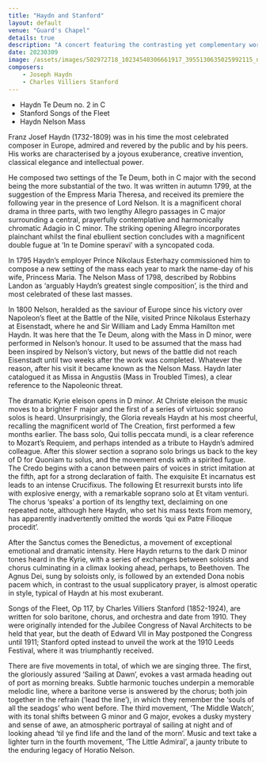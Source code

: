 ```yaml
---
title: "Haydn and Stanford"
layout: default
venue: "Guard's Chapel"
details: true
description: "A concert featuring the contrasting yet complementary works of Joseph Haydn and Charles Villiers Stanford."
date: 20230309
image: /assets/images/502972718_10234540306661917_3955130635025992115_n.jpg
composers:
    - Joseph Haydn
    - Charles Villiers Stanford
---
```


- Haydn Te Deum no. 2 in C
- Stanford Songs of the Fleet
- Haydn Nelson Mass


Franz Josef Haydn (1732-1809) was in his time the most celebrated composer in Europe, admired and revered by the public and by his peers. His works are characterised by a joyous exuberance, creative invention, classical elegance and intellectual power.

He composed two settings of the Te Deum, both in C major with the second being the more substantial of the two.  It was written in autumn 1799, at the suggestion of the Empress Maria Theresa, and received its premiere the following year in the presence of Lord Nelson.  It is a magnificent choral drama in three parts, with two lengthy Allegro passages in C major surrounding a central, prayerfully contemplative and harmonically chromatic Adagio in C minor.  The striking opening Allegro incorporates plainchant whilst the final ebullient section concludes with a magnificent double fugue at ‘In te Domine speravi’ with a syncopated coda.

In 1795 Haydn’s employer Prince Nikolaus Esterhazy commissioned him to compose a new setting of the mass each year to mark the name-day of his wife, Princess Maria. The Nelson Mass of 1798, described by Robbins Landon as ‘arguably Haydn’s greatest single composition’, is the third and most celebrated of these last masses.

In 1800 Nelson, heralded as the saviour of Europe since his victory over Napoleon’s fleet at the Battle of the Nile, visited Prince Nikolaus Esterhazy at Eisenstadt, where he and Sir William and Lady Emma Hamilton met Haydn. It was here that the Te Deum, along with the Mass in D minor, were performed in Nelson’s honour.  It used to be assumed that the mass had been inspired by Nelson’s victory, but news of the battle did not reach Eisenstadt until two weeks after the work was completed. Whatever the reason, after his visit it became known as the Nelson Mass. Haydn later catalogued it as Missa in Angustiis (Mass in Troubled Times), a clear reference to the Napoleonic threat.

The dramatic Kyrie eleison opens in D minor. At Christe eleison the music moves to a brighter F major and the first of a series of virtuosic soprano solos is heard. Unsurprisingly, the Gloria reveals Haydn at his most cheerful, recalling the magnificent world of The Creation, first performed a few months earlier. The bass solo, Qui tollis peccata mundi, is a clear reference to Mozart’s Requiem, and perhaps intended as a tribute to Haydn’s admired colleague. After this slower section a soprano solo brings us back to the key of D for Quoniam tu solus, and the movement ends with a spirited fugue.  The Credo begins with a canon between pairs of voices in strict imitation at the fifth, apt for a strong declaration of faith.  The exquisite Et incarnatus est leads to an intense Crucifixus. The following Et resurrexit bursts into life with explosive energy, with a remarkable soprano solo at Et vitam venturi.  The chorus ‘speaks’ a portion of its lengthy text, declaiming on one repeated note, although here Haydn, who set his mass texts from memory, has apparently inadvertently omitted the words ‘qui ex Patre Filioque procedit’.

After the Sanctus comes the Benedictus, a movement of exceptional emotional and dramatic intensity. Here Haydn returns to the dark D minor tones heard in the Kyrie, with a series of exchanges between soloists and chorus culminating in a climax looking ahead, perhaps, to Beethoven. The Agnus Dei, sung by soloists only, is followed by an extended Dona nobis pacem which, in contrast to the usual supplicatory prayer, is almost operatic in style, typical of Haydn at his most exuberant.

Songs of the Fleet, Op 117, by Charles Villiers Stanford (1852-1924), are written for solo baritone, chorus, and orchestra and date from 1910.  They were originally intended for the Jubilee Congress of Naval Architects to be held that year, but the death of Edward VII in May postponed the Congress until 1911; Stanford opted instead to unveil the work at the 1910 Leeds Festival, where it was triumphantly received.

There are five movements in total, of which we are singing three.  The first, the gloriously assured ‘Sailing at Dawn’, evokes a vast armada heading out of port as morning breaks.  Subtle harmonic touches underpin a memorable melodic line, where a baritone verse is answered by the chorus; both join together in the refrain (‘lead the line’), in which they remember the ‘souls of all the seadogs’ who went before.  The third movement, ‘The Middle Watch’, with its tonal shifts between G minor and G major, evokes a dusky mystery and sense of awe, an atmospheric portrayal of sailing at night and of looking ahead ‘til ye find life and the land of the morn’.  Music and text take a lighter turn in the fourth movement, ‘The Little Admiral’, a jaunty tribute to the enduring legacy of Horatio Nelson.

